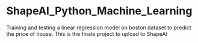 # ShapeAI_Python_Machine_Learning
Training and testing a linear regression model on boston dataset to predict the price of house. This is the finale project to upload to ShapeAI
